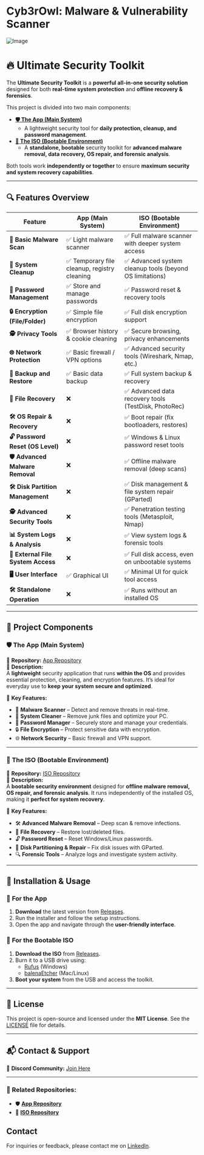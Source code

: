 # Cyb3rOwl: Malware & Vulnerability Scanner

![Image](https://github.com/user-attachments/assets/3a61aa30-a5d0-40cc-9b4a-a6744aac350b)

# 🔥 Ultimate Security Toolkit

The **Ultimate Security Toolkit** is a **powerful all-in-one security solution** designed for both **real-time system protection** and **offline recovery & forensics**. 

This project is divided into two main components:

- **[🛡️ The App (Main System)](#-the-app-main-system)**
  - A lightweight security tool for **daily protection, cleanup, and password management**.
- **[💾 The ISO (Bootable Environment)](#-the-iso-bootable-environment)**
  - A **standalone, bootable** security toolkit for **advanced malware removal, data recovery, OS repair, and forensic analysis**.

Both tools work **independently or together** to ensure **maximum security and system recovery capabilities**.

---

## 🔍 Features Overview

| **Feature**                        | **App (Main System)**                      | **ISO (Bootable Environment)**                                                 |
|------------------------------------|--------------------------------------------|-------------------------------------------------------------------------------|
| **🦠 Basic Malware Scan**           | ✅ Light malware scanner                    | ✅ Full malware scanner with deeper system access                              |
| **🧹 System Cleanup**               | ✅ Temporary file cleanup, registry cleaning | ✅ Advanced system cleanup tools (beyond OS limitations)                        |
| **🔑 Password Management**          | ✅ Store and manage passwords               | ✅ Password reset & recovery tools                                            |
| **🔒 Encryption (File/Folder)**      | ✅ Simple file encryption                   | ✅ Full disk encryption support                                               |
| **🕵️ Privacy Tools**                | ✅ Browser history & cookie cleaning        | ✅ Secure browsing, privacy enhancements                                      |
| **🌐 Network Protection**           | ✅ Basic firewall / VPN options             | ✅ Advanced security tools (Wireshark, Nmap, etc.)                             |
| **💾 Backup and Restore**           | ✅ Basic data backup                        | ✅ Full system backup & recovery                                              |
| **📂 File Recovery**                | ❌                                          | ✅ Advanced data recovery tools (TestDisk, PhotoRec)                          |
| **🛠 OS Repair & Recovery**         | ❌                                          | ✅ Boot repair (fix bootloaders, restores)                                    |
| **🔓 Password Reset (OS Level)**    | ❌                                          | ✅ Windows & Linux password reset tools                                       |
| **🛡️ Advanced Malware Removal**     | ❌                                          | ✅ Offline malware removal (deep scans)                                       |
| **🛠 Disk Partition Management**    | ❌                                          | ✅ Disk management & file system repair (GParted)                             |
| **🕵️ Advanced Security Tools**      | ❌                                          | ✅ Penetration testing tools (Metasploit, Nmap)                               |
| **📊 System Logs & Analysis**       | ❌                                          | ✅ View system logs & forensic tools                                          |
| **📂 External File System Access**  | ❌                                          | ✅ Full disk access, even on unbootable systems                               |
| **🖥️ User Interface**               | ✅ Graphical UI                             | ✅ Minimal UI for quick tool access                                           |
| **🛠 Standalone Operation**         | ❌                                          | ✅ Runs without an installed OS                                               |

---

## 📂 Project Components

### 🛡️ **The App (Main System)**
🔗 **Repository:** [App Repository](https://github.com/Cyb3rTyr/Cyb3rOwl/tree/main/Cyb3rOwl_client)  
📖 **Description:**  
A **lightweight** security application that runs **within the OS** and provides essential protection, cleaning, and encryption features. It’s ideal for everyday use to **keep your system secure and optimized**.

🔹 **Key Features:**
- 🦠 **Malware Scanner** – Detect and remove threats in real-time.
- 🧹 **System Cleaner** – Remove junk files and optimize your PC.
- 🔑 **Password Manager** – Securely store and manage your credentials.
- 🔒 **File Encryption** – Protect sensitive data with encryption.
- 🌐 **Network Security** – Basic firewall and VPN support.

---

### 💾 **The ISO (Bootable Environment)**
🔗 **Repository:** [ISO Repository](https://github.com/Cyb3rTyr/Cyb3rOwl/tree/main/Cyb3rOwl_entreprise)  
📖 **Description:**  
A **bootable security environment** designed for **offline malware removal, OS repair, and forensic analysis**. It runs independently of the installed OS, making it **perfect for system recovery**.

🔹 **Key Features:**
- 🛠 **Advanced Malware Removal** – Deep scan & remove infections.
- 💾 **File Recovery** – Restore lost/deleted files.
- 🔓 **Password Reset** – Reset Windows/Linux passwords.
- 🔧 **Disk Partitioning & Repair** – Fix disk issues with GParted.
- 🔍 **Forensic Tools** – Analyze logs and investigate system activity.

---

## 🚀 Installation & Usage

### 🔹 **For the App**
1. **Download** the latest version from [Releases](#).
2. Run the installer and follow the setup instructions.
3. Open the app and navigate through the **user-friendly interface**.

### 🔹 **For the Bootable ISO**
1. **Download the ISO** from [Releases](#).
2. Burn it to a USB drive using:
   - [Rufus](https://rufus.ie) (Windows)
   - [balenaEtcher](https://www.balena.io/etcher/) (Mac/Linux)
3. **Boot your system** from the USB and access the toolkit.

---

## 📜 License
This project is open-source and licensed under the **MIT License**. See the [LICENSE](LICENSE) file for details.

---

## 📬 Contact & Support
💬 **Discord Community:** [Join Here](https://discord.gg/RHaFkNyV)

---

### 🔗 Related Repositories:
- 🛡️ **[App Repository](https://github.com/Cyb3rTyr/Cyb3rOwl/blob/main/Cyb3rOwl_client/README.md)**
- 💾 **[ISO Repository](Cyb3rOwl_entreprise\README.md)**

## Contact
For inquiries or feedback, please contact me on [LinkedIn](https://www.linkedin.com/in/rodrigo-marques-sa-9589772bb/).

